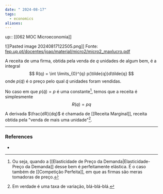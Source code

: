 ```yaml
---
date: " 2024-08-17"
tags:
  - economics
aliases:
---
```


up:: [[062 MOC Microeconomia]]

![[Pasted image 20240817122505.png]]
Fonte: [fep.up.pt/docentes/joao/material/micro2/micro2\_maxlucro.pdf](https://www.fep.up.pt/docentes/joao/material/micro2/micro2_maxlucro.pdf)

A receita de uma firma, obtida pela venda de $q$ unidades de algum bem, é a integral
$$
R(q) =  \int \limits_{0}^{q} p(\tilde{q})d\tilde{q}
$$
onde $p(\tilde{q})$ é o preço pelo qual $\tilde{q}$ unidades foram vendidas.

No caso em que $p(\tilde{q}) = p$ é uma constante[^1], temos que a receita é simplesmente
$$
R(q) = pq
$$

A derivada $\frac{dR}{dq}$ é chamada de [[Receita Marginal]], receita obtida pela "venda de mais uma unidade"[^2].


---
### References
- 

[^1]: Ou seja, quando a [[Elasticidade de Preço da Demanda|Elasticidade-Preço da Demanda]] desse bem é perfeitamente elástica. É o caso também de [[Competição Perfeita]], em que as firmas são meras tomadoras de preço.
[^2]: Em verdade é uma taxa de variação, blá-blá-blá.